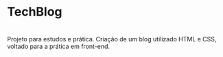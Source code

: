 # TechBlog
#
Projeto para estudos e prática. Criação de um blog utilizado HTML e CSS, voltado para a prática em front-end.
